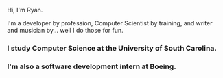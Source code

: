 Hi, I'm Ryan.

I'm a developer by profession, Computer Scientist by training, and writer and musician by... well I do those for fun. 

### I study Computer Science at the University of South Carolina.

### I'm also a software development intern at Boeing.
